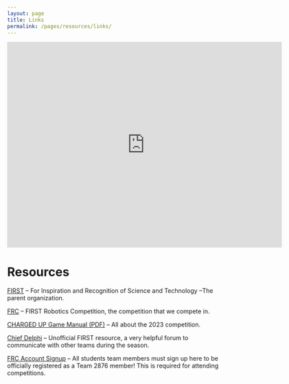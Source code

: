 ```yaml
---
layout: page
title: Links
permalink: /pages/resources/links/
---
```

<div class="entry-content" itemprop="text">
  <div class="row footer-pad">
    <div class="col-md-12">
      <div class="Flexible-container"><iframe
        src="https://mapsengine.google.com/map/embed?mid=zwxcX9v-WLCw.kLlG4CfLdTCY" width="640" height="480"
        frameborder="0"></iframe></div>
      <h1>Resources</h1>
      <p><a href="http://www.firstinspires.org" target="_blank">FIRST</a> &#8211; For Inspiration and Recognition of Science and Technology &#8211;The parent organization.</p>
      <p><a href="https://www.firstinspires.org/robotics/frc">FRC</a> &#8211; FIRST Robotics Competition, the competition that we compete in.</p>
      <p><a href="https://firstfrc.blob.core.windows.net/frc2023/Manual/2023FRCGameManual.pdf" rel="noopener"
        target="_blank">CHARGED UP Game Manual (PDF)</a> &#8211; All about the 2023 competition.</p>
      <p><a href="http://www.chiefdelphi.com/forums/portal.php">Chief Delphi</a> &#8211; Unofficial FIRST resource, a very helpful forum to communicate with other teams during the season.</p>
      <p><a href="https://my.firstinspires.org/AccountManager/Account/Register" target="_blank">FRC Account Signup</a> &#8211; All students team members must sign up here to be officially registered as a Team 2876 member! This is required for attending competitions.</p>
    </div>
  </div>
</div>
